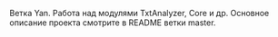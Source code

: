 Ветка Yan.
Работа над модулями TxtAnalyzer, Core и др.
Основное описание проекта смотрите в README ветки master.
